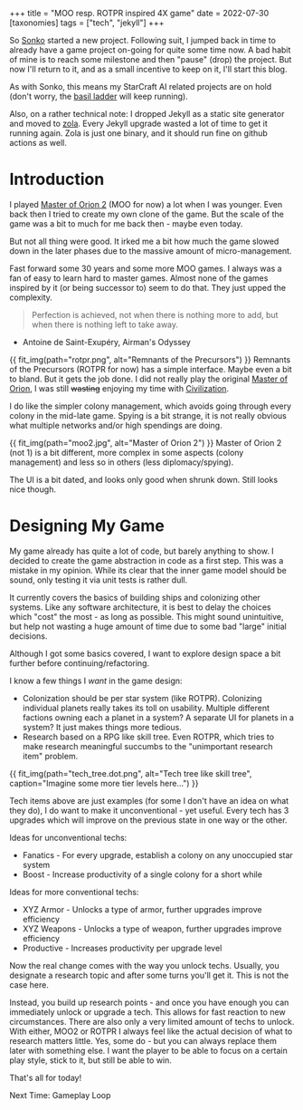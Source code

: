 +++
title = "MOO resp. ROTPR inspired 4X game"
date = 2022-07-30
[taxonomies]
tags = ["tech", "jekyll"]
+++

So [Sonko](https://makingcomputerdothings.com/a-new-project-untitled-space-mercenary-game/) started a new project.
Following suit, I jumped back in time to already have a game project on-going for quite some time now.
A bad habit of mine is to reach some milestone and then "pause" (drop) the project.
But now I'll return to it, and as a small incentive to keep on it, I'll start this blog.

As with Sonko, this means my StarCraft AI related projects are on hold (don't worry, the [basil ladder](https://www.basil-ladder.net/) will keep running).

Also, on a rather technical note: I dropped Jekyll as a static site generator and moved to [zola](https://www.getzola.org/). Every Jekyll upgrade wasted a lot of time to get it running again. Zola is just one binary, and it should run fine on github actions as well.

# Introduction
I played [Master of Orion 2](https://en.wikipedia.org/wiki/Master_of_Orion_II%3A_Battle_at_Antares) (MOO for now) a lot when I was younger.
Even back then I tried to create my own clone of the game. 
But the scale of the game was a bit to much for me back then - maybe even today.

But not all thing were good. It irked me a bit how much the game slowed down in the later phases due to the massive amount of micro-management.

Fast forward some 30 years and some more MOO games. I always was a fan of easy to learn hard to master games.
Almost none of the games inspired by it (or being successor to) seem to do that. They just upped the complexity.

> Perfection is achieved, not when there is nothing more to add, but when there is nothing left to take away.
- Antoine de Saint-Exupéry, Airman's Odyssey 

{{ fit_img(path="rotpr.png", alt="Remnants of the Precursors") }}
Remnants of the Precursors (ROTPR for now) has a simple interface. Maybe even a bit to bland. But it gets the job done. I did not really play the original [Master of Orion](https://en.wikipedia.org/wiki/Master_of_Orion), I was still ~~wasting~~ enjoying my time with [Civilization](https://en.wikipedia.org/wiki/Civilization_\(video_game\)).

I do like the simpler colony management, which avoids going through every colony in the mid-late game. Spying is a bit strange, it is not really obvious what multiple networks and/or high spendings are doing.


{{ fit_img(path="moo2.jpg", alt="Master of Orion 2") }}
Master of Orion 2 (not 1) is a bit different, more complex in some aspects (colony management) and less so in others (less diplomacy/spying).

The UI is a bit dated, and looks only good when shrunk down. Still looks nice though.


# Designing My Game
My game already has quite a lot of code, but barely anything to show.
I decided to create the game abstraction in code as a first step. This was a mistake in my opinion. 
While its clear that the inner game model should be sound, only testing it via unit tests is rather dull.

It currently covers the basics of building ships and colonizing other systems.
Like any software architecture, it is best to delay the choices which "cost" the most - as long as possible.
This might sound unintuitive, but help not wasting a huge amount of time due to some bad "large" initial decisions.

Although I got some basics covered, I want to explore design space a bit further before continuing/refactoring.

I know a few things I *want* in the game design:
* Colonization should be per star system (like ROTPR). Colonizing individual planets really takes its toll on usability. Multiple different factions owning each a planet in a system? A separate UI for planets in a system? It just makes things more tedious.
* Research based on a RPG like skill tree. Even ROTPR, which tries to make research meaningful succumbs to the "unimportant research item" problem.

{{ fit_img(path="tech_tree.dot.png", alt="Tech tree like skill tree", caption="Imagine some more tier levels here...") }}

Tech items above are just examples (for some I don't have an idea on what they do), I do want to make it unconventional - yet useful. Every tech has 3 upgrades which will improve on the previous state in one way or the other.

Ideas for unconventional techs:
* Fanatics - For every upgrade, establish a colony on any unoccupied star system
* Boost - Increase productivity of a single colony for a short while

Ideas for more conventional techs:
* XYZ Armor - Unlocks a type of armor, further upgrades improve efficiency
* XYZ Weapons - Unlocks a type of weapon, further upgrades improve efficiency
* Productive - Increases productivity per upgrade level

Now the real change comes with the way you unlock techs. Usually, you designate a research topic and after some turns you'll get it. This is not the case here.

Instead, you build up research points - and once you have enough you can immediately unlock or upgrade a tech.
This allows for fast reaction to new circumstances. There are also only a very limited amount of techs to unlock. With either, MOO2 or ROTPR I always feel like the actual decision of what to research matters little. Yes, some do - but you can always replace them later with something else. I want the player to be able to focus on a certain play style, stick to it, but still be able to win.

That's all for today!

Next Time: Gameplay Loop
